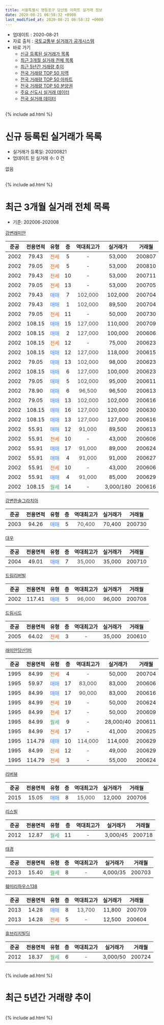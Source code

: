 ```yaml
---
title: 서울특별시 영등포구 당산동 아파트 실거래 정보
date: 2020-08-21 06:58:32 +0900
last_modified_at: 2020-08-21 06:58:32 +0900
---
```


* 업데이트 : 2020-08-21
* 자료 출처 : [국토교통부 실거래가 공개시스템](http://rt.molit.go.kr)
* 바로 가기
    * [신규 등록된 실거래가 목록](#신규-등록된-실거래가-목록)
    * [최근 3개월 실거래 전체 목록](#최근-3개월-실거래-전체-목록)
    * [최근 5년간 거래량 추이](#최근-5년간-거래량-추이)
    * [전국 거래량 TOP 50 지역](https://inasie.github.io/apt-trade-info/최근-3개월-전국에서-가장-거래가-많이-발생한-지역)
    * [전국 거래량 TOP 50 아파트](https://inasie.github.io/apt-trade-info/최근-3개월-전국에서-가장-거래가-많이-발생한-아파트)
    * [전국 거래량 TOP 50 분양권](https://inasie.github.io/apt-trade-info/최근-3개월-전국에서-가장-거래가-많이-발생한-분양권)
    * [주요 신도시 실거래 데이터](https://inasie.github.io/apt-trade-info/주요-신도시)
    * [전국 실거래 데이터](https://inasie.github.io/apt-trade-info/전국)
<br>
{% include ad.html %}
<br>

# 신규 등록된 실거래가 목록
* 실거래가 등록일: 20200821
* 업데이트 된 실거래 수: 0 건

없음

<br>
{% include ad.html %}
<br>

# 최근 3개월 실거래 전체 목록
* 기준: 202006-202008


[강변래미안](https://search.naver.com/search.naver?query=%EC%84%9C%EC%9A%B8%ED%8A%B9%EB%B3%84%EC%8B%9C+%EC%98%81%EB%93%B1%ED%8F%AC%EA%B5%AC+%EB%8B%B9%EC%82%B0%EB%8F%99+%EA%B0%95%EB%B3%80%EB%9E%98%EB%AF%B8%EC%95%88)

|준공|전용면적|유형|층|역대최고가|실거래가|거래월|
|:---:|:---:|:---:|:---:|:---:|:---:|:---:|
|2002|79.43|<span style="color:#ff5a00">전세</span>|5|<span style="color:#444444">-</span>|53,000|200807|
|2002|79.05|<span style="color:#ff5a00">전세</span>|5|<span style="color:#444444">-</span>|53,000|200810|
|2002|79.43|<span style="color:#ff5a00">전세</span>|10|<span style="color:#444444">-</span>|53,000|200711|
|2002|79.05|<span style="color:#ff5a00">전세</span>|13|<span style="color:#444444">-</span>|53,000|200705|
|2002|79.43|<span style="color:#4285f3">매매</span>|7|<span style="color:#444444">102,000</span>|102,000|200704|
|2002|79.43|<span style="color:#4285f3">매매</span>|1|<span style="color:#444444">102,000</span>|89,500|200704|
|2002|79.05|<span style="color:#ff5a00">전세</span>|11|<span style="color:#444444">-</span>|50,000|200730|
|2002|108.15|<span style="color:#4285f3">매매</span>|15|<span style="color:#444444">127,000</span>|110,000|200709|
|2002|108.15|<span style="color:#4285f3">매매</span>|2|<span style="color:#444444">127,000</span>|100,000|200606|
|2002|108.15|<span style="color:#ff5a00">전세</span>|12|<span style="color:#444444">-</span>|75,000|200623|
|2002|108.15|<span style="color:#4285f3">매매</span>|12|<span style="color:#444444">127,000</span>|118,000|200615|
|2002|79.05|<span style="color:#4285f3">매매</span>|13|<span style="color:#444444">102,000</span>|98,000|200623|
|2002|108.15|<span style="color:#4285f3">매매</span>|6|<span style="color:#444444">127,000</span>|100,000|200623|
|2002|79.05|<span style="color:#4285f3">매매</span>|5|<span style="color:#444444">102,000</span>|95,000|200611|
|2002|78.90|<span style="color:#4285f3">매매</span>|6|<span style="color:#444444">96,500</span>|96,500|200613|
|2002|79.05|<span style="color:#4285f3">매매</span>|13|<span style="color:#444444">102,000</span>|102,000|200616|
|2002|108.15|<span style="color:#4285f3">매매</span>|16|<span style="color:#444444">127,000</span>|120,000|200630|
|2002|108.15|<span style="color:#4285f3">매매</span>|13|<span style="color:#444444">127,000</span>|127,000|200616|
|2002|55.91|<span style="color:#4285f3">매매</span>|12|<span style="color:#444444">91,000</span>|89,500|200613|
|2002|55.91|<span style="color:#ff5a00">전세</span>|10|<span style="color:#444444">-</span>|43,000|200606|
|2002|55.91|<span style="color:#4285f3">매매</span>|17|<span style="color:#444444">91,000</span>|89,000|200624|
|2002|55.91|<span style="color:#4285f3">매매</span>|4|<span style="color:#444444">91,000</span>|91,000|200627|
|2002|55.91|<span style="color:#ff5a00">전세</span>|10|<span style="color:#444444">-</span>|43,000|200606|
|2002|55.91|<span style="color:#4285f3">매매</span>|4|<span style="color:#444444">91,000</span>|85,000|200629|
|2002|108.15|<span style="color:#34a853">월세</span>|14|<span style="color:#444444">-</span>|3,000/180|200616|

[강변한솔그라치아](https://search.naver.com/search.naver?query=%EC%84%9C%EC%9A%B8%ED%8A%B9%EB%B3%84%EC%8B%9C+%EC%98%81%EB%93%B1%ED%8F%AC%EA%B5%AC+%EB%8B%B9%EC%82%B0%EB%8F%99+%EA%B0%95%EB%B3%80%ED%95%9C%EC%86%94%EA%B7%B8%EB%9D%BC%EC%B9%98%EC%95%84)

|준공|전용면적|유형|층|역대최고가|실거래가|거래월|
|:---:|:---:|:---:|:---:|:---:|:---:|:---:|
|2003|94.26|<span style="color:#4285f3">매매</span>|5|<span style="color:#444444">70,400</span>|70,400|200730|

[대우](https://search.naver.com/search.naver?query=%EC%84%9C%EC%9A%B8%ED%8A%B9%EB%B3%84%EC%8B%9C+%EC%98%81%EB%93%B1%ED%8F%AC%EA%B5%AC+%EB%8B%B9%EC%82%B0%EB%8F%99+%EB%8C%80%EC%9A%B0)

|준공|전용면적|유형|층|역대최고가|실거래가|거래월|
|:---:|:---:|:---:|:---:|:---:|:---:|:---:|
|2004|49.01|<span style="color:#4285f3">매매</span>|7|<span style="color:#444444">35,000</span>|35,000|200710|

[드림리버빌](https://search.naver.com/search.naver?query=%EC%84%9C%EC%9A%B8%ED%8A%B9%EB%B3%84%EC%8B%9C+%EC%98%81%EB%93%B1%ED%8F%AC%EA%B5%AC+%EB%8B%B9%EC%82%B0%EB%8F%99+%EB%93%9C%EB%A6%BC%EB%A6%AC%EB%B2%84%EB%B9%8C)

|준공|전용면적|유형|층|역대최고가|실거래가|거래월|
|:---:|:---:|:---:|:---:|:---:|:---:|:---:|
|2002|117.41|<span style="color:#4285f3">매매</span>|5|<span style="color:#444444">96,000</span>|96,000|200708|

[드림시드](https://search.naver.com/search.naver?query=%EC%84%9C%EC%9A%B8%ED%8A%B9%EB%B3%84%EC%8B%9C+%EC%98%81%EB%93%B1%ED%8F%AC%EA%B5%AC+%EB%8B%B9%EC%82%B0%EB%8F%99+%EB%93%9C%EB%A6%BC%EC%8B%9C%EB%93%9C)

|준공|전용면적|유형|층|역대최고가|실거래가|거래월|
|:---:|:---:|:---:|:---:|:---:|:---:|:---:|
|2005|64.02|<span style="color:#ff5a00">전세</span>|3|<span style="color:#444444">-</span>|35,000|200610|

[래미안당산1차](https://search.naver.com/search.naver?query=%EC%84%9C%EC%9A%B8%ED%8A%B9%EB%B3%84%EC%8B%9C+%EC%98%81%EB%93%B1%ED%8F%AC%EA%B5%AC+%EB%8B%B9%EC%82%B0%EB%8F%99+%EB%9E%98%EB%AF%B8%EC%95%88%EB%8B%B9%EC%82%B01%EC%B0%A8)

|준공|전용면적|유형|층|역대최고가|실거래가|거래월|
|:---:|:---:|:---:|:---:|:---:|:---:|:---:|
|1995|84.99|<span style="color:#ff5a00">전세</span>|4|<span style="color:#444444">-</span>|50,000|200704|
|1995|59.97|<span style="color:#4285f3">매매</span>|17|<span style="color:#444444">83,000</span>|83,000|200606|
|1995|84.99|<span style="color:#4285f3">매매</span>|17|<span style="color:#444444">90,000</span>|83,000|200616|
|1995|84.99|<span style="color:#ff5a00">전세</span>|19|<span style="color:#444444">-</span>|50,000|200624|
|1995|84.99|<span style="color:#ff5a00">전세</span>|17|<span style="color:#444444">-</span>|50,000|200609|
|1995|84.99|<span style="color:#34a853">월세</span>|9|<span style="color:#444444">-</span>|28,000/40|200611|
|1995|84.99|<span style="color:#ff5a00">전세</span>|17|<span style="color:#444444">-</span>|41,000|200625|
|1995|114.79|<span style="color:#4285f3">매매</span>|10|<span style="color:#444444">114,000</span>|114,000|200629|
|1995|84.99|<span style="color:#ff5a00">전세</span>|12|<span style="color:#444444">-</span>|49,000|200629|
|1995|114.79|<span style="color:#ff5a00">전세</span>|3|<span style="color:#444444">-</span>|55,000|200624|

[리버뷰](https://search.naver.com/search.naver?query=%EC%84%9C%EC%9A%B8%ED%8A%B9%EB%B3%84%EC%8B%9C+%EC%98%81%EB%93%B1%ED%8F%AC%EA%B5%AC+%EB%8B%B9%EC%82%B0%EB%8F%99+%EB%A6%AC%EB%B2%84%EB%B7%B0)

|준공|전용면적|유형|층|역대최고가|실거래가|거래월|
|:---:|:---:|:---:|:---:|:---:|:---:|:---:|
|2015|15.05|<span style="color:#4285f3">매매</span>|8|<span style="color:#444444">15,000</span>|12,000|200706|

[리스빌](https://search.naver.com/search.naver?query=%EC%84%9C%EC%9A%B8%ED%8A%B9%EB%B3%84%EC%8B%9C+%EC%98%81%EB%93%B1%ED%8F%AC%EA%B5%AC+%EB%8B%B9%EC%82%B0%EB%8F%99+%EB%A6%AC%EC%8A%A4%EB%B9%8C)

|준공|전용면적|유형|층|역대최고가|실거래가|거래월|
|:---:|:---:|:---:|:---:|:---:|:---:|:---:|
|2012|12.87|<span style="color:#34a853">월세</span>|11|<span style="color:#444444">-</span>|3,000/45|200718|


<script async src="//pagead2.googlesyndication.com/pagead/js/adsbygoogle.js"></script>
<!-- 기본 -->
<ins class="adsbygoogle"
     style="display:block"
     data-ad-client="ca-pub-2446590836940007"
     data-ad-slot="1659523306"
     data-ad-format="auto"
     data-full-width-responsive="true"></ins>
<script>
(adsbygoogle = window.adsbygoogle || []).push({});
</script>


[태경](https://search.naver.com/search.naver?query=%EC%84%9C%EC%9A%B8%ED%8A%B9%EB%B3%84%EC%8B%9C+%EC%98%81%EB%93%B1%ED%8F%AC%EA%B5%AC+%EB%8B%B9%EC%82%B0%EB%8F%99+%ED%83%9C%EA%B2%BD)

|준공|전용면적|유형|층|역대최고가|실거래가|거래월|
|:---:|:---:|:---:|:---:|:---:|:---:|:---:|
|2013|15.40|<span style="color:#34a853">월세</span>|8|<span style="color:#444444">-</span>|4,000/35|200703|

[훼미리하우스138](https://search.naver.com/search.naver?query=%EC%84%9C%EC%9A%B8%ED%8A%B9%EB%B3%84%EC%8B%9C+%EC%98%81%EB%93%B1%ED%8F%AC%EA%B5%AC+%EB%8B%B9%EC%82%B0%EB%8F%99+%ED%9B%BC%EB%AF%B8%EB%A6%AC%ED%95%98%EC%9A%B0%EC%8A%A4138)

|준공|전용면적|유형|층|역대최고가|실거래가|거래월|
|:---:|:---:|:---:|:---:|:---:|:---:|:---:|
|2013|14.28|<span style="color:#4285f3">매매</span>|8|<span style="color:#444444">13,700</span>|11,800|200709|
|2013|14.28|<span style="color:#ff5a00">전세</span>|5|<span style="color:#444444">-</span>|12,500|200604|

[휴브리지빌딩](https://search.naver.com/search.naver?query=%EC%84%9C%EC%9A%B8%ED%8A%B9%EB%B3%84%EC%8B%9C+%EC%98%81%EB%93%B1%ED%8F%AC%EA%B5%AC+%EB%8B%B9%EC%82%B0%EB%8F%99+%ED%9C%B4%EB%B8%8C%EB%A6%AC%EC%A7%80%EB%B9%8C%EB%94%A9)

|준공|전용면적|유형|층|역대최고가|실거래가|거래월|
|:---:|:---:|:---:|:---:|:---:|:---:|:---:|
|2012|18.37|<span style="color:#34a853">월세</span>|6|<span style="color:#444444">-</span>|3,000/50|200724|


<br>
{% include ad.html %}
<br>

# 최근 5년간 거래량 추이


<div style="width:100%;">
    <canvas id="deal_progress" height="200"></canvas>
</div>

<script>
new Chart(document.getElementById("deal_progress"), {
    type: 'line',
    data: {
        labels: ['201508','201509','201510','201511','201512','201601','201602','201603','201604','201605','201606','201607','201608','201609','201610','201611','201612','201701','201702','201703','201704','201705','201706','201707','201708','201709','201710','201711','201712','201801','201802','201803','201804','201805','201806','201807','201808','201809','201810','201811','201812','201901','201902','201903','201904','201905','201906','201907','201908','201909','201910','201911','201912','202001','202002','202003','202004','202005','202006','202007','202008'],
        datasets: [{
            label: '매매',
            pointRadius: 1,
            data: [10, 10, 10, 13, 3, 5, 5, 8, 17, 8, 13, 9, 17, 13, 14, 6, 3, 3, 7, 16, 9, 21, 8, 14, 5, 15, 5, 13, 13, 19, 11, 15, 5, 5, 8, 11, 14, 7, 4, 5, 4, 2, 4, 2, 6, 6, 8, 7, 5, 6, 11, 13, 15, 7, 8, 3, 3, 8, 16, 8, 0],
            borderColor: "rgba(255, 201, 14, 1)",
            backgroundColor: "rgba(255, 201, 14, 0.5)",
            fill: false,
            lineTension: 0
        },{
            label: '전월세',
            pointRadius: 1,
            data: [22, 15, 17, 13, 16, 25, 13, 16, 10, 12, 14, 11, 21, 11, 14, 10, 11, 15, 27, 17, 12, 9, 10, 12, 9, 18, 12, 8, 4, 13, 6, 13, 5, 9, 12, 12, 10, 7, 9, 7, 13, 11, 10, 15, 9, 7, 10, 13, 13, 13, 15, 8, 6, 7, 9, 6, 12, 10, 12, 7, 2],
            borderColor: "rgba(0, 141, 185, 1)",
            backgroundColor: "rgba(0, 141, 185, 0.5)",
            fill: false,
            lineTension: 0
        }
        ]
    },
    options: {
        responsive: true,
        title: {
            display: false
        },
        tooltips: {
            mode: 'index',
            intersect: false
        },
        hover: {
            mode: 'nearest',
            intersect: true
        },
        scales: {
            xAxes: [{
                display: true,
                scaleLabel: {
                    display: true,
                    labelString: '년/월'
                }
            }],
            yAxes: [{
                display: true,
                ticks: {
                    suggestedMin: 0,
                },
                scaleLabel: {
                    display: true,
                    labelString: '실거래 수'
                }
            }]
        }
    }
});

</script>


<br>
{% include ad.html %}
<br>

